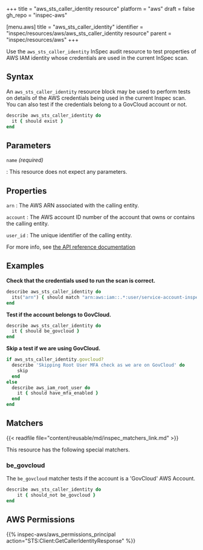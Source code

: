 +++
title = "aws_sts_caller_identity resource"
platform = "aws"
draft = false
gh_repo = "inspec-aws"

[menu.aws]
title = "aws_sts_caller_identity"
identifier = "inspec/resources/aws/aws_sts_caller_identity resource"
parent = "inspec/resources/aws"
+++

Use the `aws_sts_caller_identity` InSpec audit resource to test properties of AWS IAM identity whose credentials are used in the current InSpec scan.

## Syntax

An `aws_sts_caller_identity` resource block may be used to perform tests on details of the AWS credentials being used in the current Inspec scan. You can also test if the credentials belong to a GovCloud account or not.

```ruby
describe aws_sts_caller_identity do
  it { should exist }
end
```

## Parameters

`name` _(required)_

: This resource does not expect any parameters.

## Properties

`arn`
: The AWS ARN associated with the calling entity.

`account`
: The AWS account ID number of the account that owns or contains the calling entity.

`user_id`
: The unique identifier of the calling entity.

For more info, see [the API reference documentation](https://docs.aws.amazon.com/STS/latest/APIReference/API_GetCallerIdentity.html)

## Examples

**Check that the credentials used to run the scan is correct.**

```ruby
describe aws_sts_caller_identity do
  its("arn") { should match "arn:aws:iam::.*:user/service-account-inspec" }
end
```

**Test if the account belongs to GovCloud.**

```ruby
describe aws_sts_caller_identity do
  it { should be_govcloud }
end
```

**Skip a test if we are using GovCloud.**

```ruby
if aws_sts_caller_identity.govcloud?
  describe 'Skipping Root User MFA check as we are on GovCloud' do
    skip
  end
else
  describe aws_iam_root_user do
    it { should have_mfa_enabled }  
  end
end
```

## Matchers

{{< readfile file="content/reusable/md/inspec_matchers_link.md" >}}

This resource has the following special matchers.

### be_govcloud

The `be_govcloud` matcher tests if the account is a 'GovCloud' AWS Account.

```ruby
describe aws_sts_caller_identity do
    it { should_not be_govcloud }
end
```

## AWS Permissions

{{% inspec-aws/aws_permissions_principal action="STS:Client:GetCallerIdentityResponse" %}}
